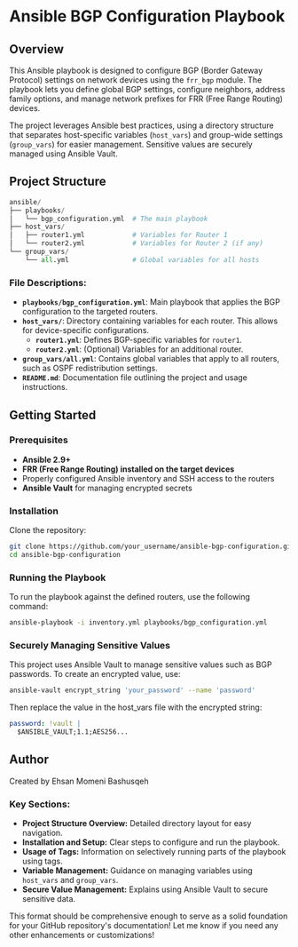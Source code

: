 # Ansible BGP Configuration Playbook

## Overview
This Ansible playbook is designed to configure BGP (Border Gateway Protocol) settings on network devices using the `frr_bgp` module. The playbook lets you define global BGP settings, configure neighbors, address family options, and manage network prefixes for FRR (Free Range Routing) devices.

The project leverages Ansible best practices, using a directory structure that separates host-specific variables (`host_vars`) and group-wide settings (`group_vars`) for easier management. Sensitive values are securely managed using Ansible Vault.

## Project Structure
```python
ansible/
├── playbooks/
│   └── bgp_configuration.yml  # The main playbook
├── host_vars/
│   ├── router1.yml            # Variables for Router 1
│   └── router2.yml            # Variables for Router 2 (if any)
└── group_vars/
    └── all.yml                # Global variables for all hosts
```

### **File Descriptions:**
- **`playbooks/bgp_configuration.yml`**: Main playbook that applies the BGP configuration to the targeted routers.
- **`host_vars/`**: Directory containing variables for each router. This allows for device-specific configurations.
  - **`router1.yml`**: Defines BGP-specific variables for `router1`.
  - **`router2.yml`**: (Optional) Variables for an additional router.
- **`group_vars/all.yml`**: Contains global variables that apply to all routers, such as OSPF redistribution settings.
- **`README.md`**: Documentation file outlining the project and usage instructions.

## Getting Started

### Prerequisites
- **Ansible 2.9+**
- **FRR (Free Range Routing) installed on the target devices**
- Properly configured Ansible inventory and SSH access to the routers
- **Ansible Vault** for managing encrypted secrets

### Installation
Clone the repository:
   ```bash
   git clone https://github.com/your_username/ansible-bgp-configuration.git
   cd ansible-bgp-configuration
   ```

### Running the Playbook
To run the playbook against the defined routers, use the following command:
```bash
ansible-playbook -i inventory.yml playbooks/bgp_configuration.yml
```

### Securely Managing Sensitive Values
This project uses Ansible Vault to manage sensitive values such as BGP passwords. To create an encrypted value, use:
```bash
ansible-vault encrypt_string 'your_password' --name 'password'
```

Then replace the value in the host_vars file with the encrypted string:
```yaml
password: !vault |
  $ANSIBLE_VAULT;1.1;AES256...
```

## Author
Created by Ehsan Momeni Bashusqeh

### **Key Sections:**
- **Project Structure Overview:** Detailed directory layout for easy navigation.
- **Installation and Setup:** Clear steps to configure and run the playbook.
- **Usage of Tags:** Information on selectively running parts of the playbook using tags.
- **Variable Management:** Guidance on managing variables using `host_vars` and `group_vars`.
- **Secure Value Management:** Explains using Ansible Vault to secure sensitive data.

This format should be comprehensive enough to serve as a solid foundation for your GitHub repository's documentation! Let me know if you need any other enhancements or customizations!
